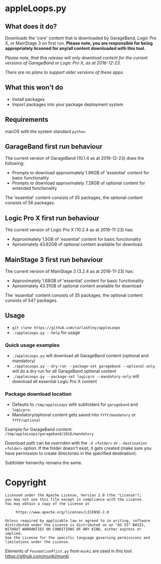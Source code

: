 # appleLoops.py

## What does it do?
Downloads the 'core' content that is downloaded by GarageBand, Logic Pro X, or MainStage 3 on first run.
**Please note, you are responsible for being appropriately licsened for any/all content downloaded with this tool.**

_Please note, that this release will only download content for the current versions of GarageBand or Logic Pro X, as at 2016-12-23._

_There are no plans to support older versions of these apps._

## What this won't do
* Install packages
* Import packages into your package deployment system

## Requirements
macOS with the system standard `python`.

## GarageBand first run behaviour
The current version of GarageBand (10.1.4 as at 2016-12-23) does the following:
- Prompts to download approximately 1.96GB of 'essential' content for basic functionality
- Prompts to download approximately 7.28GB of optional content for extended functionality

The 'essential' content consists of 35 packages, the optional content consists of 56 packages.

## Logic Pro X first run behaviour
The current version of Logic Pro X (10.2.4 as at 2016-11-23) has:
- Approximately 1.5GB of 'essential' content for basic functionality
- Aproximately 43.62GB of optional content available for download

## MainStage 3 first run behaviour
The current version of MainStage 3 (3.2.4 as at 2016-11-23) has:
- Approximately 1.68GB of 'essential' content for basic functionality
- Aproximately 43.31GB of optional content available for download

The 'essential' content consists of 35 packages, the optional content consists of 547 packages.

## Usage
* `git clone https://github.com/carlashley/appleLoops`
* `./appleLoops.py --help` for usage

### Quick usage examples
* `./appleLoops.py` will download all GarageBand content (optional and mandatory)
* `./appleLoops.py --dry-run --package-set garageband --optional-only` will do a dry run for all GarageBand optional content
* `./appleLoops.py --package-set logicpro --mandatory-only` will download all essential Logic Pro X content

### Package download location
* Defaults to `/tmp/appleLoops` with subfolders for `garageband` and `logicpro`.
* Mandatory/optional content gets saved into `YYYY/mandatory` or `YYYY/optional`

Example for GarageBand content:
`/tmp/appleLoops/garageband/2016/mandatory`

Download path can be overriden with the `-d <folder>` or `--destination <folder>` option. If the folder doesn't exist, it gets created (make sure you have permission to create directories in the specified destination).

Subfolder heirarchy remains the same.

# Copyright
```
Licensed under the Apache License, Version 2.0 (the "License");
you may not use this file except in compliance with the License.
You may obtain a copy of the License at

     https://www.apache.org/licenses/LICENSE-2.0

Unless required by applicable law or agreed to in writing, software
distributed under the License is distributed on an "AS IS" BASIS,
WITHOUT WARRANTIES OR CONDITIONS OF ANY KIND, either express or implied.
See the License for the specific language governing permissions and
limitations under the License.
```

Elements of `FoundationPlist.py` from `munki` are used in this tool.
https://github.com/munki/munki
